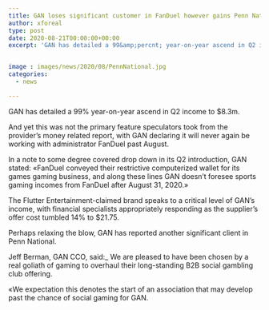 ```yaml
---
title: GAN loses significant customer in FanDuel however gains Penn National
author: xforeal 
type: post
date: 2020-08-21T00:00:00+00:00
excerpt: 'GAN has detailed a 99&amp;percnt; year-on-year ascend in Q2 income to $8 '


image : images/news/2020/08/PennNational.jpg
categories:
  - news

---
```

GAN has detailed a 99&percnt; year-on-year ascend in Q2 income to $8.3m. 

And yet this was not the primary feature speculators took from the provider&#8217;s money related report, with GAN declaring it will never again be working with administrator FanDuel past August. 

In a note to some degree covered drop down in its Q2 introduction, GAN stated: &#171;FanDuel conveyed their restrictive computerized wallet for its games gaming business, and along these lines GAN doesn&#8217;t foresee sports gaming incomes from FanDuel after August 31, 2020.&#187; 

The Flutter Entertainment-claimed brand speaks to a critical level of GAN&#8217;s income, with financial specialists appropriately responding as the supplier&#8217;s offer cost tumbled 14&percnt; to $21.75. 

Perhaps relaxing the blow, GAN has reported another significant client in Penn National. 

Jeff Berman, GAN CCO, said:_ We are pleased to have been chosen by a real goliath of gaming to overhaul their long-standing B2B social gambling club offering. 

&#171;We expectation this denotes the start of an association that may develop past the chance of social gaming for GAN.